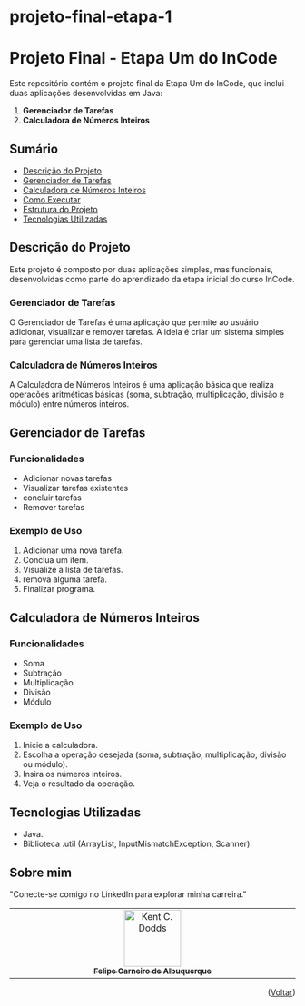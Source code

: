 # projeto-final-etapa-1
# Projeto Final - Etapa Um do InCode

Este repositório contém o projeto final da Etapa Um do InCode, que inclui duas aplicações desenvolvidas em Java:

1. **Gerenciador de Tarefas**
2. **Calculadora de Números Inteiros**

## Sumário

- [Descrição do Projeto](#descrição-do-projeto)
- [Gerenciador de Tarefas](#gerenciador-de-tarefas)
- [Calculadora de Números Inteiros](#calculadora-de-números-inteiros)
- [Como Executar](#como-executar)
- [Estrutura do Projeto](#estrutura-do-projeto)
- [Tecnologias Utilizadas](#tecnologias-utilizadas)

## Descrição do Projeto

Este projeto é composto por duas aplicações simples, mas funcionais, desenvolvidas como parte do aprendizado da etapa inicial do curso InCode.

### Gerenciador de Tarefas

O Gerenciador de Tarefas é uma aplicação que permite ao usuário adicionar, visualizar e remover tarefas. A ideia é criar um sistema simples para gerenciar uma lista de tarefas.

### Calculadora de Números Inteiros

A Calculadora de Números Inteiros é uma aplicação básica que realiza operações aritméticas básicas (soma, subtração, multiplicação, divisão e módulo) entre números inteiros.

## Gerenciador de Tarefas

### Funcionalidades

- Adicionar novas tarefas
- Visualizar tarefas existentes
- concluir tarefas
- Remover tarefas

### Exemplo de Uso

1. Adicionar uma nova tarefa.
2. Conclua um item.
3. Visualize a lista de tarefas.
4. remova alguma tarefa.
5. Finalizar programa.

## Calculadora de Números Inteiros

### Funcionalidades

- Soma
- Subtração
- Multiplicação
- Divisão
- Módulo

### Exemplo de Uso

1. Inicie a calculadora.
2. Escolha a operação desejada (soma, subtração, multiplicação, divisão ou módulo).
3. Insira os números inteiros.
4. Veja o resultado da operação.

## Tecnologias Utilizadas
- Java.
- Biblioteca .util (ArrayList, InputMismatchException, Scanner).



## Sobre mim 
"Conecte-se comigo no LinkedIn para explorar minha carreira."
<table>
  <tbody>
    <tr>
      <td align="center" valign="top" width="14.28%"><a href="https://www.linkedin.com/in/felipe-carneiro-de-albuquerque-sarmanho-9521b0306/"><img src="https://media.licdn.com/dms/image/v2/D4D03AQEWeYxCRk25OA/profile-displayphoto-shrink_100_100/profile-displayphoto-shrink_100_100/0/1713982510114?e=1730937600&v=beta&t=JC9nJ_SJPmwjQLX3tIjtATa4mvmf6yN3OTfR46MLOd0" width="100px;" alt="Kent C. Dodds"/><br /><sub><b>Felipe Carneiro de Albuquerque</b></sub></a><br />
    </tr>
  </tbody>
</table>

<p align="right">(<a href="#readme-top">Voltar</a>)</p>
